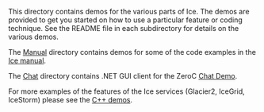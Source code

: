 This directory contains demos for the various parts of Ice. The demos are
provided to get you started on how to use a particular feature or coding
technique. See the README file in each subdirectory for details on the various
demos.

The [Manual](./Manual) directory contains demos for some of the code examples
in the [Ice manual](https://doc.zeroc.com/display/Ice/Ice+Manual).

The [Chat](./Chat) directory contains .NET GUI client for the ZeroC
[Chat Demo](https://zeroc.com/chat/index.html).

For more examples of the features of the Ice services (Glacier2, IceGrid,
IceStorm) please see the [C++ demos](../cpp).
